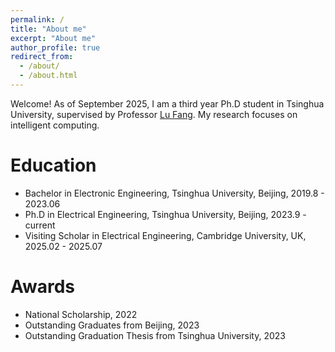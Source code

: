```yaml
---
permalink: /
title: "About me"
excerpt: "About me"
author_profile: true
redirect_from: 
  - /about/
  - /about.html
---
```


Welcome! As of September 2025, I am a third year Ph.D student in Tsinghua University, supervised by Professor [Lu Fang](http://www.luvision.net/). My research focuses on intelligent computing.

Education
======
* Bachelor in Electronic Engineering, Tsinghua University, Beijing, 2019.8 - 2023.06
* Ph.D in Electrical Engineering, Tsinghua University, Beijing, 2023.9 - current
* Visiting Scholar in Electrical Engineering, Cambridge University, UK, 2025.02 - 2025.07

Awards
======
* National Scholarship, 2022
* Outstanding Graduates from Beijing, 2023
* Outstanding Graduation Thesis from Tsinghua University, 2023
